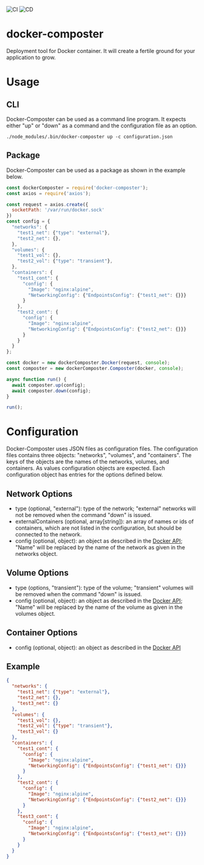 ![CI](https://github.com/hannes-hochreiner/docker-composter/workflows/CI/badge.svg)
![CD](https://github.com/hannes-hochreiner/docker-composter/workflows/CD/badge.svg)
# docker-composter
Deployment tool for Docker container.
It will create a fertile ground for your application to grow.

# Usage
## CLI
Docker-Composter can be used as a command line program.
It expects either "up" or "down" as a command and the configuration file as an option.
```shell
./node_modules/.bin/docker-composter up -c configuration.json
```

## Package
Docker-Composter can be used as a package as shown in the example below.
```js
const dockerComposter = require('docker-composter');
const axios = require('axios');

const request = axios.create({
  socketPath: '/var/run/docker.sock'
})
const config = {
  "networks": {
    "test1_net": {"type": "external"},
    "test2_net": {},
  },
  "volumes": {
    "test1_vol": {},
    "test2_vol": {"type": "transient"},
  },
  "containers": {
    "test1_cont": {
      "config": {
        "Image": "nginx:alpine",
        "NetworkingConfig": {"EndpointsConfig": {"test1_net": {}}}
      }
    },
    "test2_cont": {
      "config": {
        "Image": "nginx:alpine",
        "NetworkingConfig": {"EndpointsConfig": {"test2_net": {}}}
      }
    }
  }
};

const docker = new dockerComposter.Docker(request, console);
const composter = new dockerComposter.Composter(docker, console);

async function run() {
  await composter.up(config);
  await composter.down(config);
}

run();
```

# Configuration
Docker-Composter uses JSON files as configuration files.
The configuration files contains three objects: "networks", "volumes", and "containers".
The keys of the objects are the names of the networks, volumes, and containers.
As values configuration objects are expected.
Each configuration object has entries for the options defined below.

## Network Options
  * type (optional, "external"): type of the network; "external" networks will not be removed when the command "down" is issued.
  * externalContainers (optional, array\[string]): an array of names or ids of containers, which are not listed in the configuration, but should be connected to the network.
  * config (optional, object): an object as described in the [Docker API](https://docs.docker.com/engine/api/v1.40/#operation/NetworkCreate); "Name" will be replaced by the name of the network as given in the networks object.

## Volume Options
  * type (options, "transient"): type of the volume; "transient" volumes will be removed when the command "down" is issued.
  * config (optional, object): an object as described in the [Docker API](https://docs.docker.com/engine/api/v1.40/#operation/VolumeCreate); "Name" will be replaced by the name of the volume as given in the volumes object.

## Container Options
  * config (optional, object): an object as described in the [Docker API](https://docs.docker.com/engine/api/v1.40/#operation/ContainerCreate)

## Example
```JSON
{
  "networks": {
    "test1_net": {"type": "external"},
    "test2_net": {},
    "test3_net": {}
  },
  "volumes": {
    "test1_vol": {},
    "test2_vol": {"type": "transient"},
    "test3_vol": {}
  },
  "containers": {
    "test1_cont": {
      "config": {
        "Image": "nginx:alpine",
        "NetworkingConfig": {"EndpointsConfig": {"test1_net": {}}}
      }
    },
    "test2_cont": {
      "config": {
        "Image": "nginx:alpine",
        "NetworkingConfig": {"EndpointsConfig": {"test2_net": {}}}
      }
    },
    "test3_cont": {
      "config": {
        "Image": "nginx:alpine",
        "NetworkingConfig": {"EndpointsConfig": {"test3_net": {}}}
      }
    }
  }
}
```
